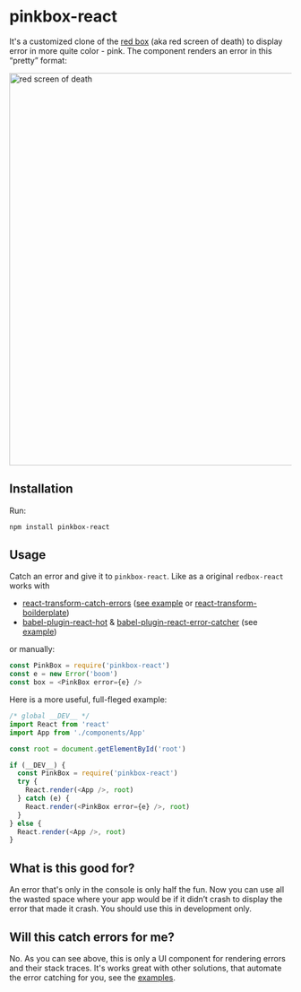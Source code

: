 # pinkbox-react

It's a customized clone of the [red box](https://github.com/KeywordBrain/redbox-react) (aka red screen of death) to display error in more quite color - pink. The component renders an error in this “pretty” format:

<img src="http://i.imgur.com/WOSx9zR.png" alt="red screen of death" width="700" />

## Installation

Run:
```bash
npm install pinkbox-react
```

## Usage
Catch an error and give it to `pinkbox-react`. Like as a original `redbox-react` works with
* [react-transform-catch-errors](https://github.com/gaearon/react-transform-catch-errors) ([see example](https://github.com/KeywordBrain/redbox-react/tree/master/examples/react-transform-catch-errors) or [react-transform-boilderplate](https://github.com/gaearon/react-transform-boilerplate/))
* [babel-plugin-react-hot](https://github.com/loggur/babel-plugin-react-hot) & [babel-plugin-react-error-catcher](https://github.com/loggur/babel-plugin-react-error-catcher) (see [example](https://github.com/KeywordBrain/redbox-react/tree/master/examples/babel-plugin-react-hot))

or manually:

```javascript
const PinkBox = require('pinkbox-react')
const e = new Error('boom')
const box = <PinkBox error={e} />
```

Here is a more useful, full-fleged example:

```javascript
/* global __DEV__ */
import React from 'react'
import App from './components/App'

const root = document.getElementById('root')

if (__DEV__) {
  const PinkBox = require('pinkbox-react')
  try {
    React.render(<App />, root)
  } catch (e) {
    React.render(<PinkBox error={e} />, root)
  }
} else {
  React.render(<App />, root)
}
```

## What is this good for?
An error that's only in the console is only half the fun. Now you can use all the wasted space where your app would be if it didn’t crash to display the error that made it crash. You should use this in development only.

## Will this catch errors for me?
No. As you can see above, this is only a UI component for rendering errors and their stack traces. It's works great with other solutions, that automate the error catching for you, see the [examples](https://github.com/KeywordBrain/redbox-react/tree/master/examples).
